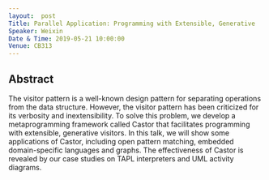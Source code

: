 ```yaml
---
layout:  post
Title: Parallel Application: Programming with Extensible, Generative
Speaker: Weixin
Date & Time: 2019-05-21 10:00:00
Venue: CB313
---
```

## Abstract
The visitor pattern is a well-known design pattern for separating operations from the data structure. However, the visitor pattern has been criticized for its verbosity and inextensibility. To solve this problem, we develop a metaprogramming framework called Castor that facilitates programming with extensible, generative visitors. In this talk, we will show some applications of Castor, including open pattern matching, embedded domain-specific languages and graphs. The effectiveness of Castor is revealed by our case studies on TAPL interpreters and UML activity diagrams.